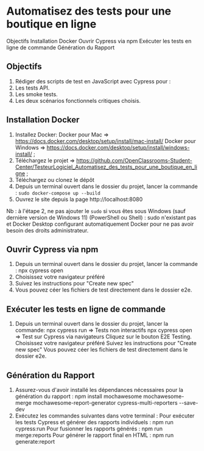 # Automatisez des tests pour une boutique en ligne
Objectifs
Installation Docker
Ouvrir Cypress via npm
Exécuter les tests en ligne de commande
Génération du Rapport

## Objectifs
1. Rédiger des scripts de test en JavaScript avec Cypress pour :
2. Les tests API.
3. Les smoke tests.
4. Les deux scénarios fonctionnels critiques choisis.

## Installation Docker
1. Installez Docker:   Docker pour Mac => https://docs.docker.com/desktop/setup/install/mac-install/
                    Docker pour Windows => https://docs.docker.com/desktop/setup/install/windows-install/ ;
2. Téléchargez le projet => https://github.com/OpenClassrooms-Student-Center/TesteurLogiciel_Automatisez_des_tests_pour_une_boutique_en_ligne ;
3. Téléchargez ou clonez le dépôt
4. Depuis un terminal ouvert dans le dossier du projet, lancer la commande : `sudo docker-compose up --build`
5. Ouvrez le site depuis la page http://localhost:8080 

Nb : à l'étape 2, ne pas ajouter le `sudo` si vous êtes sous Windows (sauf dernière version de Windows 11) (PowerShell ou Shell) : sudo n'existant pas et Docker Desktop configurant automatiquement Docker pour ne pas avoir besoin des droits administrateur.

## Ouvrir Cypress via npm

1. Depuis un terminal ouvert dans le dossier du projet, lancer la commande : npx cypress open
2. Choisissez votre navigateur préféré
3. Suivez les instructions pour "Create new spec"
4. Vous pouvez céer les fichiers de test directement dans le dossier e2e.

## Exécuter les tests en ligne de commande

1. Depuis un terminal ouvert dans le dossier du projet, lancer la commande: 
                npx cypress run => Tests non interactifs
                npx cypress open => Test sur Cypress via navigateurs
                                    Cliquez sur le bouton E2E Testing.
                                    Choisissez votre navigateur préféré
                                    Suivez les instructions pour "Create new spec"
                                    Vous pouvez céer les fichiers de test directement dans le dossier e2e.
## Génération du Rapport

1. Assurez-vous d'avoir installé les dépendances nécessaires pour la génération du rapport :
npm install mochawesome mochawesome-merge mochawesome-report-generator cypress-multi-reporters --save-dev
2. Exécutez les commandes suivantes dans votre terminal :
        Pour exécuter les tests Cypress et générer des rapports individuels : npm run cypress:run
        Pour fusionner les rapports générés : npm run merge:reports
        Pour générer le rapport final en HTML : npm run generate:report